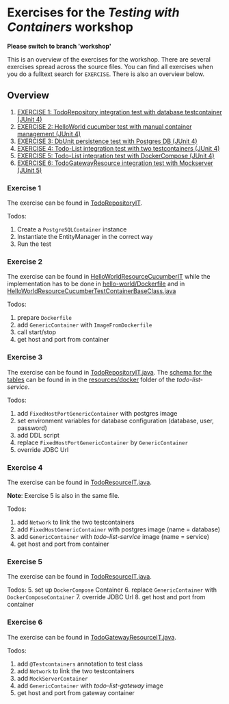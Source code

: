 # Exercises for the _Testing with Containers_ workshop

**Please switch to branch 'workshop'**

This is an overview of the exercises for the workshop. There are several exercises spread across the source files.
You can find all exercises when you do a fulltext search for `EXERCISE`. There is also an overview below.

## Overview

1. [EXERCISE 1: TodoRepository integration test with database testcontainer (JUnit 4)](domain/TodoRepositoryIT.java)
2. [EXERCISE 2: HelloWorld cucumber test with manual container management (JUnit 4)](hello-world/src/test/java/de/openknowledge/projects/helloworld/HelloWorldResourceCucumberIT.java)
3. [EXERCISE 3: DbUnit persistence test with Postgres DB (JUnit 4)](todo-list/todo-list-service/src/test/java/de/openknowledge/projects/todolist/service/domain/TodoRepositoryIT.java)
4. [EXERCISE 4: Todo-List integration test with two testcontainers (JUnit 4)](todo-list/todo-list-service/src/test/java/de/openknowledge/projects/todolist/service/application/TodoResourceIT.java)
5. [EXERCISE 5: Todo-List integration test with DockerCompose (JUnit 4)](todo-list/todo-list-service/src/test/java/de/openknowledge/projects/todolist/service/application/TodoResourceIT.java)
6. [EXERCISE 6: TodoGatewayResource integration test with Mockserver (JUnit 5)](todo-list/todo-list-gateway/src/test/java/de/openknowledge/projects/todolist/gateway/application/TodoGatewayResourceIT.java)

### Exercise 1

The exercise can be found in [TodoRepositoryIT](domain/TodoRepositoryIT.java).

Todos:
1. Create a `PostgreSQLContainer` instance
2. Instantiate the EntityManager in the correct way
3. Run the test

### Exercise 2

The exercise can be found in [HelloWorldResourceCucumberIT](hello-world/src/test/java/de/openknowledge/projects/helloworld/HelloWorldResourceCucumberIT.java)
while the implementation has to be done in [hello-world/Dockerfile](hello-world/Dockerfile) and in
[HelloWorldResourceCucumberTestContainerBaseClass.java](hello-world/src/test/java/de/openknowledge/projects/helloworld/HelloWorldResourceCucumberTestContainerBaseClass.java)

Todos:
1. prepare `Dockerfile`
2. add `GenericContainer` with `ImageFromDockerfile`
3. call start/stop
4. get host and port from container

### Exercise 3

The exercise can be found in [TodoRepositoryIT.java](todo-list/todo-list-service/src/test/java/de/openknowledge/projects/todolist/service/domain/TodoRepositoryIT.java).
The [schema for the tables](todo-list/todo-list-service/src/main/resources/docker/init.sql) can be found in in the 
[resources/docker](todo-list/todo-list-service/src/main/resources/docker/) folder of the _todo-list-service_. 

Todos:
1. add `FixedHostPortGenericContainer` with postgres image
2. set environment variables for database configuration (database, user, password)
3. add DDL script
4. replace `FixedHostPortGenericContainer` by `GenericContainer`
5. override JDBC Url

### Exercise 4

The exercise can be found in [TodoResourceIT.java](todo-list/todo-list-service/src/test/java/de/openknowledge/projects/todolist/service/application/TodoResourceIT.java).

**Note**: Exercise 5 is also in the same file. 

Todos:
1. add `Network` to link the two testcontainers
2. add `FixedHostGenericContainer` with postgres image (name = database)
3. add `GenericContainer` with _todo-list-service_ image (name = service)
4. get host and port from container

### Exercise 5

The exercise can be found in [TodoResourceIT.java](todo-list/todo-list-service/src/test/java/de/openknowledge/projects/todolist/service/application/TodoResourceIT.java).

Todos:
5. set up `DockerCompose` Container
6. replace `GenericContainer` with `DockerComposeContainer`
7. override JDBC Url
8. get host and port from container

### Exercise 6

The exercise can be found in [TodoGatewayResourceIT.java](todo-list/todo-list-gateway/src/test/java/de/openknowledge/projects/todolist/gateway/application/TodoGatewayResourceIT.java).

Todos:
1. add `@Testcontainers` annotation to test class
2. add `Network` to link the two testcontainers
3. add `MockServerContainer`
4. add `GenericContainer` with _todo-list-gateway_ image
5. get host and port from gateway container
